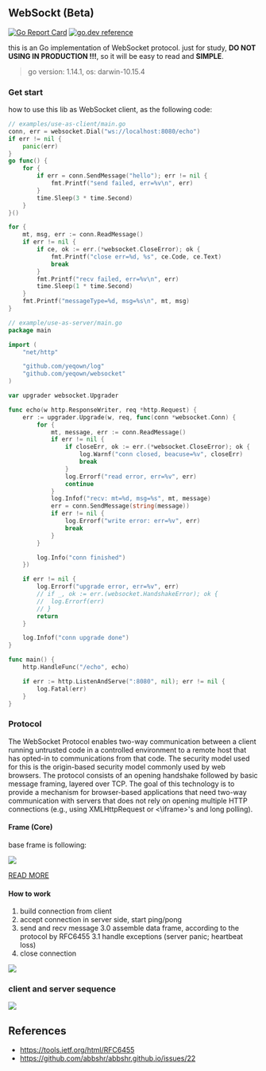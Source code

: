 ## WebSockt (Beta)

[![Go Report Card](https://goreportcard.com/badge/github.com/yeqown/websocket)](https://goreportcard.com/report/github.com/yeqown/websocket) [![go.dev reference](https://img.shields.io/badge/go.dev-reference-007d9c?logo=go&logoColor=white&style=flat-square)](https://pkg.go.dev/github.com/yeqown/websocket)

this is an Go implementation of WebSocket protocol. just for study, **DO NOT USING IN PRODUCTION !!!**, so it will be easy to read and **SIMPLE**.

> go version: 1.14.1, os: darwin-10.15.4

### Get start

how to use this lib as WebSocket client, as the following code:

```go
// examples/use-as-client/main.go
conn, err = websocket.Dial("ws://localhost:8080/echo")
if err != nil {
    panic(err)
}
go func() {
    for {
        if err = conn.SendMessage("hello"); err != nil {
            fmt.Printf("send failed, err=%v\n", err)
        }
        time.Sleep(3 * time.Second)
    }
}()

for {
    mt, msg, err := conn.ReadMessage()
    if err != nil {
        if ce, ok := err.(*websocket.CloseError); ok {
            fmt.Printf("close err=%d, %s", ce.Code, ce.Text)
            break
        }
        fmt.Printf("recv failed, err=%v\n", err)
        time.Sleep(1 * time.Second)
    }
    fmt.Printf("messageType=%d, msg=%s\n", mt, msg)
}
```

```go
// example/use-as-server/main.go
package main

import (
	"net/http"

	"github.com/yeqown/log"
	"github.com/yeqown/websocket"
)

var upgrader websocket.Upgrader

func echo(w http.ResponseWriter, req *http.Request) {
	err := upgrader.Upgrade(w, req, func(conn *websocket.Conn) {
		for {
			mt, message, err := conn.ReadMessage()
			if err != nil {
				if closeErr, ok := err.(*websocket.CloseError); ok {
					log.Warnf("conn closed, beacuse=%v", closeErr)
					break
				}
				log.Errorf("read error, err=%v", err)
				continue
			}
			log.Infof("recv: mt=%d, msg=%s", mt, message)
			err = conn.SendMessage(string(message))
			if err != nil {
				log.Errorf("write error: err=%v", err)
				break
			}
		}

		log.Info("conn finished")
	})

	if err != nil {
		log.Errorf("upgrade error, err=%v", err)
		// if _, ok := err.(websocket.HandshakeError); ok {
		// 	log.Errorf(err)
		// }
		return
	}

	log.Infof("conn upgrade done")
}

func main() {
	http.HandleFunc("/echo", echo)

	if err := http.ListenAndServe(":8080", nil); err != nil {
		log.Fatal(err)
	}
}
```

### Protocol

The WebSocket Protocol enables two-way communication between a client running untrusted code in a controlled environment to a remote host that has opted-in to communications from that code.  The security model used for this is the origin-based security model commonly used by web browsers.  The protocol consists of an opening handshake followed by basic message framing, layered over TCP.  The goal of this technology is to provide a mechanism for browser-based applications that need two-way communication with servers that does not rely on opening multiple HTTP connections (e.g., using XMLHttpRequest or <\iframe>'s and long polling).

#### Frame (Core)

base frame is following:

<img align="center" src="./static/websocket-frame.svg"/>

[READ MORE](./docs/frame.md)

#### How to work

1. build connection from client
2. accept connection in server side, start ping/pong
3. send and recv message
    3.0 assemble data frame, according to the protocol by RFC6455
    3.1 handle exceptions (server panic; heartbeat loss)
4. close connection

<img align="center" src="./static/websocket-process.svg"/>

### client and server sequence

<img align="center" src="./static/websocket-seq.svg">

## References

* https://tools.ietf.org/html/RFC6455
* https://github.com/abbshr/abbshr.github.io/issues/22